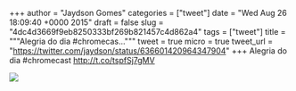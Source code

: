 
+++
author = "Jaydson Gomes"
categories = ["tweet"]
date = "Wed Aug 26 18:09:40 +0000 2015"
draft = false
slug = "4dc4d3669f9eb8250333bf269b821457c4d862a4"
tags = ["tweet"]
title = """Alegria do dia #chromecas..."""
tweet = true
micro = true
tweet_url = "https://twitter.com/jaydson/status/636601420964347904"
+++
Alegria do dia #chromecast http://t.co/tspfSj7gMV

![](/images/tweet-media/636601420964347904-CNWpnMpWIAEyeJR.jpg)